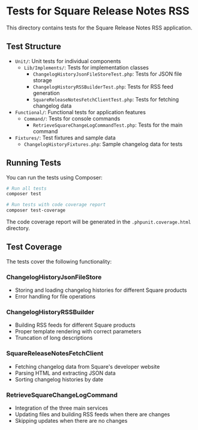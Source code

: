 # Tests for Square Release Notes RSS

This directory contains tests for the Square Release Notes RSS application.

## Test Structure

- `Unit/`: Unit tests for individual components
  - `Lib/Implements/`: Tests for implementation classes
    - `ChangelogHistoryJsonFileStoreTest.php`: Tests for JSON file storage
    - `ChangelogHistoryRSSBuilderTest.php`: Tests for RSS feed generation
    - `SquareReleaseNotesFetchClientTest.php`: Tests for fetching changelog data
- `Functional/`: Functional tests for application features
  - `Command/`: Tests for console commands
    - `RetrieveSquareChangeLogCommandTest.php`: Tests for the main command
- `Fixtures/`: Test fixtures and sample data
  - `ChangelogHistoryFixtures.php`: Sample changelog data for tests

## Running Tests

You can run the tests using Composer:

```bash
# Run all tests
composer test

# Run tests with code coverage report
composer test-coverage
```

The code coverage report will be generated in the `.phpunit.coverage.html` directory.

## Test Coverage

The tests cover the following functionality:

### ChangelogHistoryJsonFileStore
- Storing and loading changelog histories for different Square products
- Error handling for file operations

### ChangelogHistoryRSSBuilder
- Building RSS feeds for different Square products
- Proper template rendering with correct parameters
- Truncation of long descriptions

### SquareReleaseNotesFetchClient
- Fetching changelog data from Square's developer website
- Parsing HTML and extracting JSON data
- Sorting changelog histories by date

### RetrieveSquareChangeLogCommand
- Integration of the three main services
- Updating files and building RSS feeds when there are changes
- Skipping updates when there are no changes